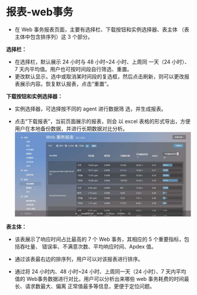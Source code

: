 # 报表-web事务

* 在 Web 事务报表页面，主要有选择栏、下载按钮和实例选择器、表主体 （表主体中包含排序列）这 3 个部分。<br>

**选择栏：**<br>

* 在选择栏，默认展示 24 小时与 48 小时~24 小时、上周同 一天（24 小时）、7 天内平均值。用户也可按时间段自行筛选、重置。
* 更改默认显示，选中或取消某时间段的复选框，然后点击刷新，则可以更改报表展示内容。恢复默认报表，点击“重置”。

**下载按钮和实例选择器：**<br>
* 实例选择器，可选择按不同的 agent 进行数据筛 选，并生成报表。

* 点击“下载报表”，当前页面展示的报表，则会 以 excel 表格的形式导出，方便用户在本地备份数据，并进行长期数据对比分析。
![](/images/aireport__webtransaction01.png)

**表主体：**<br>

* 该表展示了响应时间占比最高的 7 个 Web 事务，其相应的 5 个重要指标，包括吞吐量、 错误率、不满意次数、平均响应时间、Apdex 值。

* 通过该表最右边的排序列，用户可以对该报表进行排序。

* 通过将 24 小时内、48 小时~24 小时、上周同一天（24 小时）、7 天内平均值的 Web事务数据进行对比，用户可以分析出来哪些 web 事务耗费的时间最长、请求数最大、偏离 正常值最多等信息，更便于定位问题。
